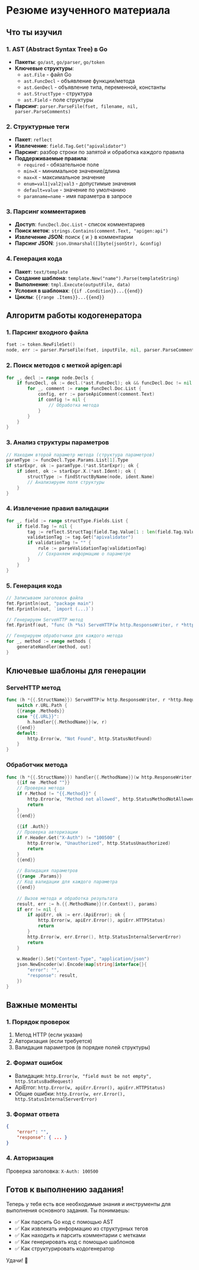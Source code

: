 # Резюме изученного материала

## Что ты изучил

### 1. AST (Abstract Syntax Tree) в Go
- **Пакеты**: `go/ast`, `go/parser`, `go/token`
- **Ключевые структуры**:
  - `ast.File` - файл Go
  - `ast.FuncDecl` - объявление функции/метода
  - `ast.GenDecl` - объявление типа, переменной, константы
  - `ast.StructType` - структура
  - `ast.Field` - поле структуры
- **Парсинг**: `parser.ParseFile(fset, filename, nil, parser.ParseComments)`

### 2. Структурные теги
- **Пакет**: `reflect`
- **Извлечение**: `field.Tag.Get("apivalidator")`
- **Парсинг**: разбор строки по запятой и обработка каждого правила
- **Поддерживаемые правила**:
  - `required` - обязательное поле
  - `min=X` - минимальное значение/длина
  - `max=X` - максимальное значение
  - `enum=val1|val2|val3` - допустимые значения
  - `default=value` - значение по умолчанию
  - `paramname=name` - имя параметра в запросе

### 3. Парсинг комментариев
- **Доступ**: `funcDecl.Doc.List` - список комментариев
- **Поиск меток**: `strings.Contains(comment.Text, "apigen:api")`
- **Извлечение JSON**: поиск `{` и `}` в комментарии
- **Парсинг JSON**: `json.Unmarshal([]byte(jsonStr), &config)`

### 4. Генерация кода
- **Пакет**: `text/template`
- **Создание шаблона**: `template.New("name").Parse(templateString)`
- **Выполнение**: `tmpl.Execute(outputFile, data)`
- **Условия в шаблонах**: `{{if .Condition}}...{{end}}`
- **Циклы**: `{{range .Items}}...{{end}}`

## Алгоритм работы кодогенератора

### 1. Парсинг входного файла
```go
fset := token.NewFileSet()
node, err := parser.ParseFile(fset, inputFile, nil, parser.ParseComments)
```

### 2. Поиск методов с меткой apigen:api
```go
for _, decl := range node.Decls {
    if funcDecl, ok := decl.(*ast.FuncDecl); ok && funcDecl.Doc != nil {
        for _, comment := range funcDecl.Doc.List {
            config, err := parseApiComment(comment.Text)
            if config != nil {
                // Обработка метода
            }
        }
    }
}
```

### 3. Анализ структуры параметров
```go
// Находим второй параметр метода (структура параметров)
paramType := funcDecl.Type.Params.List[1].Type
if starExpr, ok := paramType.(*ast.StarExpr); ok {
    if ident, ok := starExpr.X.(*ast.Ident); ok {
        structType := findStructByName(node, ident.Name)
        // Анализируем поля структуры
    }
}
```

### 4. Извлечение правил валидации
```go
for _, field := range structType.Fields.List {
    if field.Tag != nil {
        tag := reflect.StructTag(field.Tag.Value[1 : len(field.Tag.Value)-1])
        validationTag := tag.Get("apivalidator")
        if validationTag != "" {
            rule := parseValidationTag(validationTag)
            // Сохраняем информацию о параметре
        }
    }
}
```

### 5. Генерация кода
```go
// Записываем заголовок файла
fmt.Fprintln(out, "package main")
fmt.Fprintln(out, `import (...)`)

// Генерируем ServeHTTP метод
fmt.Fprintf(out, "func (h *%s) ServeHTTP(w http.ResponseWriter, r *http.Request) {\n", structName)

// Генерируем обработчики для каждого метода
for _, method := range methods {
    generateHandler(method, out)
}
```

## Ключевые шаблоны для генерации

### ServeHTTP метод
```go
func (h *{{.StructName}}) ServeHTTP(w http.ResponseWriter, r *http.Request) {
    switch r.URL.Path {
    {{range .Methods}}
    case "{{.URL}}":
        h.handler{{.MethodName}}(w, r)
    {{end}}
    default:
        http.Error(w, "Not Found", http.StatusNotFound)
    }
}
```

### Обработчик метода
```go
func (h *{{.StructName}}) handler{{.MethodName}}(w http.ResponseWriter, r *http.Request) {
    {{if ne .Method ""}}
    // Проверка метода
    if r.Method != "{{.Method}}" {
        http.Error(w, "Method not allowed", http.StatusMethodNotAllowed)
        return
    }
    {{end}}
    
    {{if .Auth}}
    // Проверка авторизации
    if r.Header.Get("X-Auth") != "100500" {
        http.Error(w, "Unauthorized", http.StatusUnauthorized)
        return
    }
    {{end}}
    
    // Валидация параметров
    {{range .Params}}
    // Код валидации для каждого параметра
    {{end}}
    
    // Вызов метода и обработка результата
    result, err := h.{{.MethodName}}(r.Context(), params)
    if err != nil {
        if apiErr, ok := err.(ApiError); ok {
            http.Error(w, apiErr.Error(), apiErr.HTTPStatus)
            return
        }
        http.Error(w, err.Error(), http.StatusInternalServerError)
        return
    }
    
    w.Header().Set("Content-Type", "application/json")
    json.NewEncoder(w).Encode(map[string]interface{}{
        "error": "",
        "response": result,
    })
}
```

## Важные моменты

### 1. Порядок проверок
1. Метод HTTP (если указан)
2. Авторизация (если требуется)
3. Валидация параметров (в порядке полей структуры)

### 2. Формат ошибок
- Валидация: `http.Error(w, "field must be not empty", http.StatusBadRequest)`
- ApiError: `http.Error(w, apiErr.Error(), apiErr.HTTPStatus)`
- Общие ошибки: `http.Error(w, err.Error(), http.StatusInternalServerError)`

### 3. Формат ответа
```json
{
    "error": "",
    "response": { ... }
}
```

### 4. Авторизация
Проверка заголовка: `X-Auth: 100500`

## Готов к выполнению задания!

Теперь у тебя есть все необходимые знания и инструменты для выполнения основного задания. Ты понимаешь:

- ✅ Как парсить Go код с помощью AST
- ✅ Как извлекать информацию из структурных тегов
- ✅ Как находить и парсить комментарии с метками
- ✅ Как генерировать код с помощью шаблонов
- ✅ Как структурировать кодогенератор

Удачи! 🚀